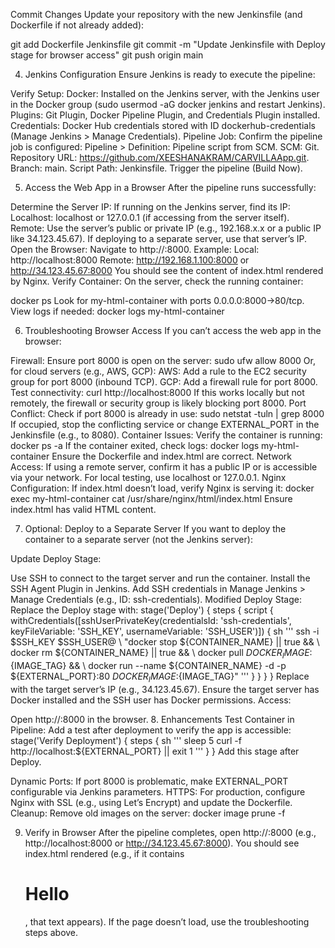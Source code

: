Commit Changes
Update your repository with the new Jenkinsfile (and Dockerfile if not already added):

git add Dockerfile Jenkinsfile
git commit -m "Update Jenkinsfile with Deploy stage for browser access"
git push origin main

4. Jenkins Configuration
Ensure Jenkins is ready to execute the pipeline:

Verify Setup:
Docker: Installed on the Jenkins server, with the Jenkins user in the Docker group (sudo usermod -aG docker jenkins and restart Jenkins).
Plugins: Git Plugin, Docker Pipeline Plugin, and Credentials Plugin installed.
Credentials: Docker Hub credentials stored with ID dockerhub-credentials (Manage Jenkins > Manage Credentials).
Pipeline Job:
Confirm the pipeline job is configured:
Pipeline > Definition: Pipeline script from SCM.
SCM: Git.
Repository URL: https://github.com/XEESHANAKRAM/CARVILLAApp.git.
Branch: main.
Script Path: Jenkinsfile.
Trigger the pipeline (Build Now).

5. Access the Web App in a Browser
After the pipeline runs successfully:

Determine the Server IP:
If running on the Jenkins server, find its IP:
Localhost: localhost or 127.0.0.1 (if accessing from the server itself).
Remote: Use the server’s public or private IP (e.g., 192.168.x.x or a public IP like 34.123.45.67).
If deploying to a separate server, use that server’s IP.
Open the Browser:
Navigate to http://<server-ip>:8000.
Example:
Local: http://localhost:8000
Remote: http://192.168.1.100:8000 or http://34.123.45.67:8000
You should see the content of index.html rendered by Nginx.
Verify Container:
On the server, check the running container:

docker ps
Look for my-html-container with ports 0.0.0.0:8000->80/tcp.
View logs if needed:
docker logs my-html-container

6. Troubleshooting Browser Access
If you can’t access the web app in the browser:

Firewall:
Ensure port 8000 is open on the server:
sudo ufw allow 8000
Or, for cloud servers (e.g., AWS, GCP):
AWS: Add a rule to the EC2 security group for port 8000 (inbound TCP).
GCP: Add a firewall rule for port 8000.
Test connectivity:
curl http://localhost:8000
If this works locally but not remotely, the firewall or security group is likely blocking port 8000.
Port Conflict:
Check if port 8000 is already in use:
sudo netstat -tuln | grep 8000
If occupied, stop the conflicting service or change EXTERNAL_PORT in the Jenkinsfile (e.g., to 8080).
Container Issues:
Verify the container is running:
docker ps -a
If the container exited, check logs:
docker logs my-html-container
Ensure the Dockerfile and index.html are correct.
Network Access:
If using a remote server, confirm it has a public IP or is accessible via your network.
For local testing, use localhost or 127.0.0.1.
Nginx Configuration:
If index.html doesn’t load, verify Nginx is serving it:
docker exec my-html-container cat /usr/share/nginx/html/index.html
Ensure index.html has valid HTML content.

7. Optional: Deploy to a Separate Server
If you want to deploy the container to a separate server (not the Jenkins server):

Update Deploy Stage:

Use SSH to connect to the target server and run the container.
Install the SSH Agent Plugin in Jenkins.
Add SSH credentials in Manage Jenkins > Manage Credentials (e.g., ID: ssh-credentials).
Modified Deploy Stage:
Replace the Deploy stage with:
stage('Deploy') {
    steps {
        script {
            withCredentials([sshUserPrivateKey(credentialsId: 'ssh-credentials', keyFileVariable: 'SSH_KEY', usernameVariable: 'SSH_USER')]) {
                sh '''
                    ssh -i $SSH_KEY $SSH_USER@<target-server-ip> \\
                    "docker stop ${CONTAINER_NAME} || true && \\
                     docker rm ${CONTAINER_NAME} || true && \\
                     docker pull ${DOCKER_IMAGE}:${IMAGE_TAG} && \\
                     docker run --name ${CONTAINER_NAME} -d -p ${EXTERNAL_PORT}:80 ${DOCKER_IMAGE}:${IMAGE_TAG}"
                '''
            }
        }
    }
}
Replace <target-server-ip> with the target server’s IP (e.g., 34.123.45.67).
Ensure the target server has Docker installed and the SSH user has Docker permissions.
Access:

Open http://<target-server-ip>:8000 in the browser.
8. Enhancements
Test Container in Pipeline:
Add a test after deployment to verify the app is accessible:
stage('Verify Deployment') {
    steps {
        sh '''
            sleep 5
            curl -f http://localhost:${EXTERNAL_PORT} || exit 1
        '''
    }
}
Add this stage after Deploy.

Dynamic Ports:
If port 8000 is problematic, make EXTERNAL_PORT configurable via Jenkins parameters.
HTTPS:
For production, configure Nginx with SSL (e.g., using Let’s Encrypt) and update the Dockerfile.
Cleanup:
Remove old images on the server:
docker image prune -f


9. Verify in Browser
After the pipeline completes, open http://<server-ip>:8000 (e.g., http://localhost:8000 or http://34.123.45.67:8000).
You should see index.html rendered (e.g., if it contains <h1>Hello</h1>, that text appears).
If the page doesn’t load, use the troubleshooting steps above.
